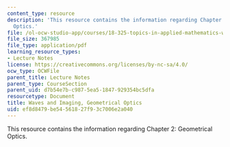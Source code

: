 ```yaml
---
content_type: resource
description: 'This resource contains the information regarding Chapter 2: Geometrical
  Optics.'
file: /ol-ocw-studio-app/courses/18-325-topics-in-applied-mathematics-waves-and-imaging-fall-2015/ef8d8479be54561827f93c7006e2a040_MIT18_325F15_Chapter2.pdf
file_size: 367985
file_type: application/pdf
learning_resource_types:
- Lecture Notes
license: https://creativecommons.org/licenses/by-nc-sa/4.0/
ocw_type: OCWFile
parent_title: Lecture Notes
parent_type: CourseSection
parent_uid: d7b54e7b-c987-5ea5-1847-929354bc5dfa
resourcetype: Document
title: Waves and Imaging, Geometrical Optics
uid: ef8d8479-be54-5618-27f9-3c7006e2a040
---
```

This resource contains the information regarding Chapter 2: Geometrical Optics.